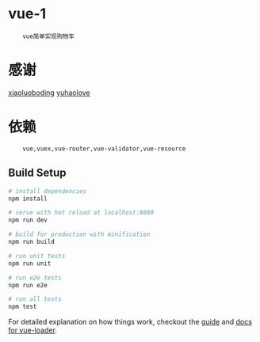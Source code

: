 # vue-1

		vue简单实现购物车

# 感谢
[xiaoluoboding](http://xiaoluoboding.github.io/vue-demo-collection/shopping-cart/#!/)
[yuhaolove](https://github.com/yuhaolove/jackblog-vue)


# 依赖
		vue,vuex,vue-router,vue-validator,vue-resource
## Build Setup

``` bash
# install dependencies
npm install

# serve with hot reload at localhost:8080
npm run dev

# build for production with minification
npm run build

# run unit tests
npm run unit

# run e2e tests
npm run e2e

# run all tests
npm test
```

For detailed explanation on how things work, checkout the [guide](http://vuejs-templates.github.io/webpack/) and [docs for vue-loader](http://vuejs.github.io/vue-loader).

